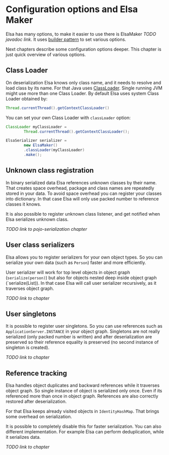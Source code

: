 Configuration options and Elsa Maker
=====================================

Elsa has many options, to make it easier to use there is ElsaMaker  *TODO javadoc link*.
It uses [builder pattern](https://en.wikipedia.org/wiki/Builder_pattern#Java) to set various options. 
 
Next chapters describe some configuration options deeper. This chapter is just quick overview of various options.

Class Loader
-------------

On deserialization Elsa knows only class name, and it needs to resolve and load class by its name. 
For that Java uses [ClassLoader](https://docs.oracle.com/javase/7/docs/api/java/lang/ClassLoader.html). 
Single running JVM might use more than one Class Loader. By default Elsa uses system Class Loader obtained by:

```java
Thread.currentThread().getContextClassLoader()
```

You can set your own Class Loader with `classLoader` option:
<!---#file#doc/option_class_loader.java--->
```java
ClassLoader myClassLoader =
        Thread.currentThread().getContextClassLoader();

ElsaSerializer serializer =
        new ElsaMaker()
        .classLoader(myClassLoader)
        .make();
```

Unknown class registration
-------------------------

In binary serialized data Elsa references unknown classes by their name. That creates space overhead, 
package and class names are repeatedly stored in your data. 
To avoid space overhead you can register your classes into dictionary. 
In that case Elsa will only use packed number to reference classes it knows.

It is also possible to register unknown class listener, and get notified when Elsa serializes unknown class.

*TODO link to pojo-serialization chapter*


User class serializers
-------------------------

Elsa allows you to register serializers for your own object types. 
So you can serialize your own data (such as `Person`) faster and more efficiently. 

User serializer will work for top level objects in object graph (`serialize(person)`) but also 
for objects nested deep inside object graph (`serialize(List<Person>)). 
In that case Elsa will call user serializer recursively, as it traverses object graph.

*TODO link to chapter*

User singletons
-------------

It is possible to register user singletons. 
So you can use references such as `ApplicationServer.INSTANCE` in your object graph. 
Singletons are not really serialized (only packed number is written) and after deserialization are preserved
so their reference equality is preserved (no second instance of singleton is created).

*TODO link to chapter*

Reference tracking
-------------------

Elsa handles object duplicates and backward references while it traverses object graph. So single instance of object is serialized only once. 
Even if its referenced more than once in object graph.
References are also correctly restored after deserialization. 

For that Elsa keeps already visited objects in `IdentityHashMap`. That brings some overhead on serialization.

It is possible to completely disable this for faster serialization. 
You can also different implementation. 
For example Elsa can perform deduplication, while it serializes data. 


*TODO link to chapter*
